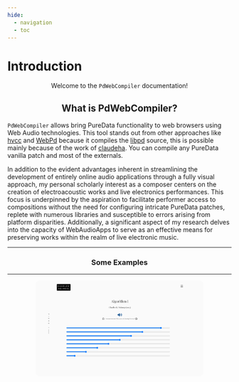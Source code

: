 ```yaml
---
hide:
  - navigation
  - toc
---
```


# Introduction

<p align="center"> Welcome to the <code>PdWebCompiler</code> documentation! </p>

## <h2 align="center"> **What is PdWebCompiler?** </h2>

`PdWebCompiler` allows bring PureData functionality to web browsers using Web Audio technologies. This tool stands out from other approaches like [hvcc](https://github.com/Wasted-Audio/hvcc) and [WebPd](https://github.com/sebpiq/WebPd) because it compiles the [libpd](https://github.com/libpd/libpd) source, this is possible mainly because of the work of [claudeha](https://github.com/claudeha). You can compile any PureData vanilla patch and most of the externals.

In addition to the evident advantages inherent in streamlining the development of entirely online audio applications through a fully visual approach, my personal scholarly interest as a composer centers on the creation of electroacoustic works and live electronics performances. This focus is underpinned by the aspiration to facilitate performer access to compositions without the need for configuring intricate PureData patches, replete with numerous libraries and susceptible to errors arising from platform disparities. Additionally, a significant aspect of my research delves into the capacity of WebAudioApps to serve as an effective means for preserving works within the realm of live electronic music.

-------------------------
### <h3 align="center"> **Some Examples** </h3>
-------------------------

<p align="center" style="border-radius: 10px">
    <a href="https://www.charlesneimog.com/Algorithm-Music/Piece-I/" target="_black">
        <img style="border-radius: 10px" src="img/piece-I.png" width="75%" loading="lazy" alt="Score GIF">
    </a>

</p>
